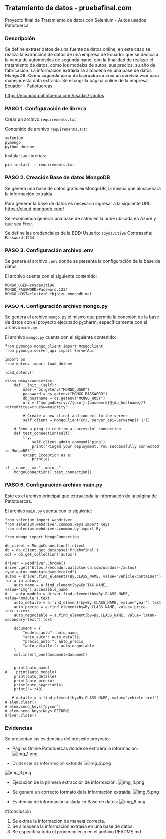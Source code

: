 ## Tratamiento de datos - pruebafinal.com
Proyecto final de Tratamiento de datos con Selenium - Autos usados Patiotuerca

### Descripción
Se define extraer datos de una fuente de datos online, en este caso se realiza
la extracción de datos de una empresa de Ecuador que se dedica a la venta
de automóviles de segunda mano, con la finalidad de realizar el tratamiento de datos,
como los modelos de autos, sus precios, su año de fabricación. La información
extraída se almacena en una base de datos MongoDB. Como segunda parte de la prueba
se crea un servicio web para manejar esta data extraída.
Se escoge la página online de la empresa Ecuador - Patiotuercas

https://ecuador.patiotuerca.com/usados/-/autos

### PASO 1. Configuración de librería
Crear un archivo `requirements.txt`

Contenido de archivo `requirements.txt`:
```
selenium
pymongo
python-dotenv
```

Instalar las librerías:
```
pip install -r requirements.txt
```
### PASO 2. Creación Base de datos MongoDB 
Se genera una base de datos gratis en MongoDB, la misma que almacenará
la información extraída.

Para generar la base de datos es necesario ingresar a la siguiente URL:
https://cloud.mongodb.com/

Se recomienda generar una base de datos en la nube ubicada en Azure y que sea Free.

Se define las credenciales de la BDD:
Usuario: `soydaviti96`
Contraseña: `Password.1234`


### PASO 3. Configuración archivo .env
Se genera el archivo `.env` donde se presenta la configuración de la base de datos.

El archivo cuenta con el siguiente contenido:
```
MONGO_USER=soydaviti96
MONGO_PASSWORD=Password.1234
MONGO_HOST=cluster0.fhjhjzu.mongodb.net
```

### PASO 4. Configuración archivo mongo.py
Se genera el archivo `mongo.py` el mismo que permite la conexión
de la base de datos con el proyecto ejecutado pycharm, específicamente
con el archivo `main.py`.

El archivo `mongo.py` cuenta con el siguiente contenido:

```
from pymongo.mongo_client import MongoClient
from pymongo.server_api import ServerApi

import os
from dotenv import load_dotenv

load_dotenv()

class MongoConnection:
    def __init__(self):
        user = os.getenv("MONGO_USER")
        password = os.getenv("MONGO_PASSWORD")
        db_hostname = os.getenv("MONGO_HOST")
        uri = f"mongodb+srv://{user}:{password}@{db_hostname}/?retryWrites=true&w=majority"

        # Create a new client and connect to the server
        self.client = MongoClient(uri, server_api=ServerApi('1'))

    # Send a ping to confirm a successful connection
    def test_connection(self):
        try:
            self.client.admin.command('ping')
            print("Pinged your deployment. You successfully connected to MongoDB!")
        except Exception as e:
            print(e)

if __name__ == "__main__":
    MongoConnection().test_connection()
```

### PASO 6. Configuración archivo main.py
Este es el archivo principal que extrae toda la información
de la página de Patiotuercas. 

El archivo `main.py` cuenta con lo siguiente:

```
from selenium import webdriver
from selenium.webdriver.common.keys import Keys
from selenium.webdriver.common.by import By

from mongo import MongoConnection

db_client = MongoConnection().client
db = db_client.get_database('Pruebafinal')
col = db.get_collection('autos')

driver = webdriver.Chrome()
driver.get("https://ecuador.patiotuerca.com/usados/-/autos?type_autos_moderated=moderated")
autos = driver.find_elements(By.CLASS_NAME, value="vehicle-container")
for a in autos:
    auto_name = a.find_element(by=By.TAG_NAME, value="img").accessible_name
#    auto_modelo = driver.find_element(by=By.CLASS_NAME, value='module').text
    auto_detalle = a.find_element(by=By.CLASS_NAME, value='year').text
    auto_precio = a.find_element(by=By.CLASS_NAME, value='price-text').text
    auto_negociable = a.find_element(by=By.CLASS_NAME, value='latam-secondary-text').text

    document = {
        "modelo_auto": auto_name,
        "anio_auto": auto_detalle,
        "precio_auto:": auto_precio,
        "auto_detalle:": auto_negociable
    }
    col.insert_one(document=document)


    print(auto_name)
#    print(auto_modelo)
    print(auto_detalle)
    print(auto_precio)
    print(auto_negociable)
    print('='*40)

   # detalle = a.find_element(by=By.CLASS_NAME, value="vehicle-href")
# elem.clear()
# elem.send_keys("pycon")
# elem.send_keys(Keys.RETURN)
driver.close()
```

### Evidencias
Se presentan las evidencias del presente proyecto:

- Página Online Patiotuercas donde se extraerá la informacion:
![img_1.png](img_1.png)

- Evidencia de información extraída.
![img_2.png](img_2.png)

![img_3.png](img_3.png)

- Ejecución de la primera extracción de información:
![img_4.png](img_4.png)

- Se genera un correcto formato de la información extraída.
![img_5.png](img_5.png)

- Evidencia de información aislada en Base de datos:
![img_6.png](img_6.png)

#Conclusión
1. Se extrae la información de manera correcta.
2. Se almacena la información extraída en una base de datos.
3. Se especifica todo el procedimiento en el archivo README.md
